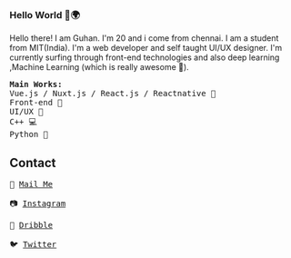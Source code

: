 ### Hello World 👋🌍
Hello there! I am Guhan. I'm 20 and i come from chennai. I am a student from MIT(India). I'm a web developer and self taught UI/UX designer. I'm currently surfing through front-end technologies and also deep learning ,Machine Learning (which is really awesome 👾). 

<pre>
<b>Main Works:</b>
Vue.js / Nuxt.js / React.js / Reactnative 🔰
Front-end 💒
UI/UX 📱
C++ 💻
Python 🐍
</pre>

## Contact
<pre>
📧 <a href="mailto:bkguhan2001@gmail.com">Mail Me</a><br>
📷 <a href="https://www.instagram.com/_mr_knowhere_/">Instagram</a><br>
🧶 <a href="https://dribbble.com/MrKnowhere">Dribble</a><br>
🐦 <a href="">Twitter</a><br>
</pre>




